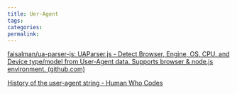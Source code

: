 ```yaml
---
title: Uer-Agent
tags:
categories:
permalink:
---
```


[faisalman/ua-parser-js: UAParser.js - Detect Browser, Engine, OS, CPU, and Device type/model from User-Agent data. Supports browser & node.js environment. (github.com)](https://github.com/faisalman/ua-parser-js)

[History of the user-agent string - Human Who Codes](https://humanwhocodes.com/blog/2010/01/12/history-of-the-user-agent-string/)

